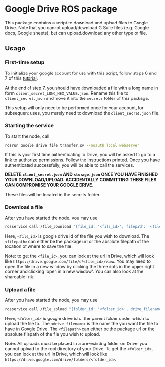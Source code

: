 # Google Drive ROS package

This package contains a script to download and upload files to Google Drive. Note that you cannot upload/download G Suite files (e.g. Google docs, Google sheets), but can upload/download any other type of file.

## Usage

### First-time setup
To initialize your google account for use with this script, follow steps 6 and 7 of this [tutorial](https://codelabs.developers.google.com/codelabs/gsuite-apis-intro/#5).

At the end of step 7, you should have downloaded a file with a long name in form `client_secret_LONG_HEX_VALUE.json`. Rename this file to `client_secret.json` and move it into the `secrets` folder of this package.

This setup will only need to be performed once for your account, for subsequent uses, you merely need to download the `client_secret.json` file.

### Starting the service

To start the node, call
```bash
rosrun google_drive file_transfer.py --noauth_local_webserver
```
If this is your first time authenticating to Drive, you will be asked to go to a link to authorize permissions. Follow the instructions printed. Once you have authenticated successfully, you will be able to call the services.

**DELETE `client_secret.json` AND `storage.json` ONCE YOU HAVE FINISHED YOUR DOWNLOAD/UPLOAD. ACCIDENTALLY COMMITTING THESE FILES CAN COMPROMISE YOUR GOOGLE DRIVE.** 

These files will be located in the secrets folder.
### Download a file

After you have started the node, you may use
```bash
rosservice call /file_download "{file_id: '<file_id>', filepath: '<filepath>'}"
```
Here, `<file_id>` is google drive id of the file you wish to download. The `<filepath>` can either be the package url or the absolute filepath of the location of where to save the file.

Note: to get the `<file_id>`, you can look at the url in Drive, which will look like `https://drive.google.com/file/d/<file_id>/view`. You may need to open the file in a new window by clicking the three dots in the upper right corner and clicking 'open in a new window'. You can also look at the shareable link.

### Upload a file
After you have started the node, you may use
```bash
rosservice call /file_upload "{folder_id: '<folder_id>', drive_filename: '<drive_filename>', filepath: '<filepath>'}"
```
Here, `<folder_id>` is google drive id of the parent folder under which to upload the file to. The `<drive_filename>` is the name the you want the file to have in Google Drive. The `<filepath>` can either be the package url or the absolute filepath of the file you wish to upload.

Note: All uploads must be placed in a pre-existing folder on Drive, you cannot upload to the root directory of your Drive. To get the `<folder_id>`, you can look at the url in Drive, which will look like `https://drive.google.com/drive/folders/<folder_id>`.
